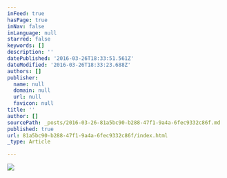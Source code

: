 ```yaml
---
inFeed: true
hasPage: true
inNav: false
inLanguage: null
starred: false
keywords: []
description: ''
datePublished: '2016-03-26T18:33:51.561Z'
dateModified: '2016-03-26T18:33:23.688Z'
authors: []
publisher:
  name: null
  domain: null
  url: null
  favicon: null
title: ''
author: []
sourcePath: _posts/2016-03-26-81a5bc90-b288-47f1-9a4a-6fec9332c86f.md
published: true
url: 81a5bc90-b288-47f1-9a4a-6fec9332c86f/index.html
_type: Article

---
```

![](https://the-grid-user-content.s3-us-west-2.amazonaws.com/2157d59e-836d-4c3c-b30a-68e123a2e96c.jpg)